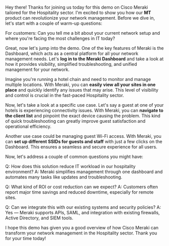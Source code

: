Hey there! Thanks for joining us today for this demo on Cisco Meraki tailored for the Hospitality sector. I'm excited to show you how our **MT** product can revolutionize your network management. Before we dive in, let's start with a couple of warm-up questions:

For customers: Can you tell me a bit about your current network setup and where you're facing the most challenges in IT today?

Great, now let's jump into the demo. One of the key features of Meraki is the Dashboard, which acts as a central platform for all your network management needs. Let's **log in to the Meraki Dashboard** and take a look at how it provides visibility, simplified troubleshooting, and unified management for your network.

Imagine you're running a hotel chain and need to monitor and manage multiple locations. With Meraki, you can **easily view all your sites in one place** and quickly identify any issues that may arise. This level of visibility and control is crucial in the fast-paced Hospitality sector.

Now, let's take a look at a specific use case. Let's say a guest at one of your hotels is experiencing connectivity issues. With Meraki, you can **navigate to the client list** and pinpoint the exact device causing the problem. This kind of quick troubleshooting can greatly improve guest satisfaction and operational efficiency.

Another use case could be managing guest Wi-Fi access. With Meraki, you can **set up different SSIDs for guests and staff** with just a few clicks on the Dashboard. This ensures a seamless and secure experience for all users.

Now, let's address a couple of common questions you might have:

Q: How does this solution reduce IT workload in our hospitality environment?
A: Meraki simplifies management through one dashboard and automates many tasks like updates and troubleshooting.

Q: What kind of ROI or cost reduction can we expect?
A: Customers often report major time savings and reduced downtime, especially for remote sites.

Q: Can we integrate this with our existing systems and security policies?
A: Yes — Meraki supports APIs, SAML, and integration with existing firewalls, Active Directory, and SIEM tools.

I hope this demo has given you a good overview of how Cisco Meraki can transform your network management in the Hospitality sector. Thank you for your time today!